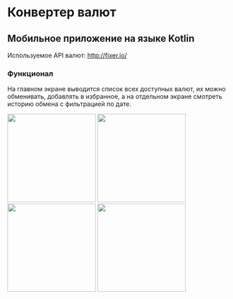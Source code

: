 # Конвертер валют
## Мобильное приложение на языке Kotlin

Используемое API валют: http://fixer.io/

### Функционал
На главном экране выводится список всех доступных валют, их можно обменивать, добавлять в избранное, а на отдельном экране смотреть историю обмена с фильтрацией по дате.

<img src="https://user-images.githubusercontent.com/56070980/189554372-bc5fd581-a443-447d-a01f-dc22721376ab.png" width="200" />
<img src="https://user-images.githubusercontent.com/56070980/189554387-eb03d065-7bd7-491c-9fc9-dd69420c8680.png" width="200" />
<img src="https://user-images.githubusercontent.com/56070980/189554399-18770005-18fb-4c2e-b149-fb8ca0a13ffd.png" width="200" />
<img src="https://user-images.githubusercontent.com/56070980/189554418-fbac5c9e-5bbf-40b1-b32b-e08c5bb8421d.png" width="200" />
